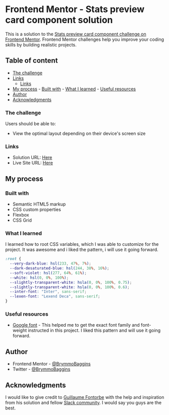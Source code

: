 # Frontend Mentor - Stats preview card component solution

This is a solution to the [Stats preview card component challenge on Frontend Mentor](https://www.frontendmentor.io/challenges/stats-preview-card-component-8JqbgoU62). Frontend Mentor challenges help you improve your coding skills by building realistic projects. 

## Table of content


  - [The challenge](#the-challenge)
  - [Links](#links)
    - [Links](#links)
   - [My process](#my-process)
    - [Built with](#built-with)
    - [What I learned](#what-i-learned)
    - [Useful resources](#useful-resources)
  - [Author](#author)
  - [Acknowledgments](#acknowledgments)

### The challenge

Users should be able to:

- View the optimal layout depending on their device's screen size

### Links

- Solution URL: [Here](https://your-solution-url.com)
- Live Site URL: [Here](https://brymmobaggins.github.io/stats-preview-cards-component/)

## My process

### Built with

- Semantic HTML5 markup
- CSS custom properties
- Flexbox
- CSS Grid

### What I learned

I learned how to root CSS variables, which I was able to customize for the project. It was awesome and i liked the pattern, i  will use it going forward.


```css
:root {
  --very-dark-blue: hsl(233, 47%, 7%);
  --dark-desaturated-blue: hsl(244, 38%, 16%);
  --soft-violet: hsl(277, 64%, 61%);
  --white: hsl(0, 0%, 100%);
  --slightly-transparent-white: hsla(0, 0%, 100%, 0.75);
  --slightly-transparent-white: hsla(0, 0%, 100%, 0.6);
  --inter-font: "Inter", sans-serif;
  --lexen-font: "Lexend Deca", sans-serif;
}

```

### Useful resources

- [Google font](https://wwww.Googlefont.com) - This helped me to get the exact font family and font-weight instructed in this project. I  liked this pattern and will use it going forward.

## Author

- Frontend Mentor - [@BrymmoBaggins](https://www.frontendmentor.io/profile/BrymmoBaggins)
- Twitter - [@BrymmoBaggins](https://www.twitter.com/BrymmoBaggins)


## Acknowledgments

I would like to give credit to [Guillaume Fontorbe](https://www.frontendmentor.io/profile/GuillaumeFontorbe) with the help and inspiration from his solution and fellow [Slack community](https://www.frontendmentor.io/slack). I would say you guys are the best.

